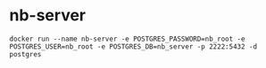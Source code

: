 # nb-server

`docker run --name nb-server -e POSTGRES_PASSWORD=nb_root -e POSTGRES_USER=nb_root -e POSTGRES_DB=nb_server -p 2222:5432 -d postgres`
